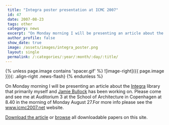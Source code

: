```yaml
---
 title: "Integra poster presentation at ICMC 2007"
 id: 47
 date: 2007-08-23
 tags: other
 category: news
 excerpt: "On Monday morning I will be presenting an article about the Integra library that primarily myself and Jamie Bullock has been working on. Please come and see me at Auditorium 3 at the School of Archite..."
 author_profile: false
 show_date: true
 image: /assets/images/integra_poster.png
 layout: single
 permalink: /:categories/:year/:month/:day/:title/
---
```

{% unless page.image contains 'spacer.gif' %}
   ![image-right]({{ page.image }}){: .align-right .news-flash}
{% endunless %}

On Monday morning I will be presenting an article about the <a href="http://www.integralive.org">Integra</a> library that primarily myself and <a href="http://www.postlude.co.uk/main">Jamie Bullock</a> has been working on. Please come and see me at Auditorium 3 at the School of Architecture in Copenhagen at 8.40 in the morning of Monday August 27.For more info please see the <a href="http://www.icmc2007.net">www.icmc2007.net</a> website.




<a href="/assets/files/diary/Integra-ICMC07.pdf">Download the article</a> or <a href="http://www.henrikfrisk.com/index.jsp?metaId=res&id=docs&about=1">browse</a> all downloadable papers on this site.

